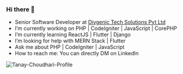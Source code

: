 ### Hi there 👋

- Senior Software Developer at [Divgenic Tech Solutions Pvt Ltd](https://divergenic.com/)
- I’m currently working on PHP | CodeIgniter | JavaScript | CorePHP
- I’m currently learning ReactJS | Flutter | Django
- I’m looking for help with MERN Stack | Flutter
- Ask me about PHP | CodeIgniter | JavaScript
- How to reach me: You can directly DM on LinkedIn

![Tanay-Choudhari-Profile](https://github-readme-stats.vercel.app/api?username=TanayChoudhari&show_icons=true&theme=merko)
